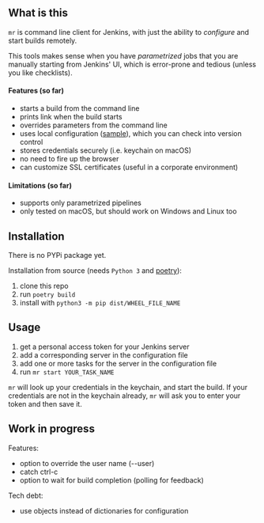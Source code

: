 ## What is this

`mr` is command line client for Jenkins, with just the ability to _configure_ and start builds remotely. 

This tools makes sense when you have _parametrized_ jobs that you are manually starting from Jenkins' UI, which is error-prone and tedious (unless you like checklists).

#### Features (so far)

- starts a build from the command line
- prints link when the build starts
- overrides parameters from the command line
- uses local configuration ([sample](mr.toml)), which you can check into version control
- stores credentials securely (i.e. keychain on macOS)
- no need to fire up the browser
- can customize SSL certificates (useful in a corporate environment)

#### Limitations (so far)

- supports only parametrized pipelines
- only tested on macOS, but should work on Windows and Linux too


## Installation

There is no PYPi package yet.

Installation from source (needs `Python 3` and [poetry](https://github.com/python-poetry/poetry)):

1. clone this repo
2. run `poetry build`
3. install with `python3 -m pip dist/WHEEL_FILE_NAME`

## Usage

1. get a personal access token for your Jenkins server
2. add a corresponding server in the configuration file
3. add one or more tasks for the server in the configuration file
4. run `mr start YOUR_TASK_NAME`

`mr` will look up your credentials in the keychain, and start the build. If your credentials are not in the keychain already, `mr` will ask you to enter your token and then save it.


## Work in progress

Features:

- option to override the user name (--user)
- catch ctrl-c
- option to wait for build completion (polling for feedback)

Tech debt:

- use objects instead of dictionaries for configuration

